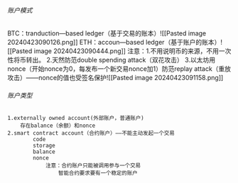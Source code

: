 ###### 账户模式
BTC：tranduction—based ledger（基于交易的账本）![[Pasted image 20240423090126.png]]
ETH：accoun—based ledger（基于账户的账本）![[Pasted image 20240423090444.png]]
注意：1.不用说明币的来源，不用一次性将币转出。
	2.天然防范double spending attack（双花攻击）
	3.以太坊用nonce（开始nonce为0，每发布一个新交易nonce加1）防范replay attack（重放攻击）——nonce的值也受签名保护![[Pasted image 20240423091158.png]]
###### 账户类型
	1.externally owned account(外部账户，普通账户)
		存在balance（余额）和nonce
	2.smart contract account（合约账户）——不能主动发起一个交易
			code
			storage
			balance
			nonce
				注意：合约账户只能被调用参与一个交易
					智能合约要求要有一个稳定的账户
